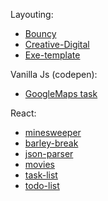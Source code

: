 Layouting:
- [Bouncy](https://qa-zero.github.io/some-projects/layouting/Bouncy/dist/)
- [Creative-Digital](https://qa-zero.github.io/some-projects/layouting/Creative-Digital/dist/)
- [Exe-template](https://qa-zero.github.io/some-projects/layouting/exe-template/dist/)


Vanilla Js (codepen):
- [GoogleMaps task](https://codepen.io/hard-dev/pen/JrVeNP)


React:
- [minesweeper](https://qa-zero.github.io/some-projects/react/minesweeper/prod/)
- [barley-break](https://qa-zero.github.io/some-projects/react/barley-break/prod/)
- [json-parser](https://qa-zero.github.io/some-projects/react/json-parser/prod/index.html)
- [movies](https://qa-zero.github.io/some-projects/react/movies/prod/)
- [task-list](https://qa-zero.github.io/some-projects/react/task-list/prod/)
- [todo-list](http://kspase-mailer.zzz.com.ua/)
